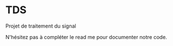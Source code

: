 # TDS
Projet de traitement du signal

N'hésitez pas à compléter le read me pour documenter notre code.
